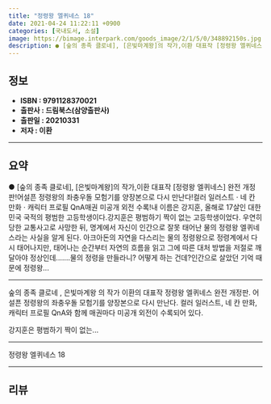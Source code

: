 ```yaml
---
title: "정령왕 엘퀴네스 18"
date: 2021-04-24 11:22:11 +0900
categories: [국내도서, 소설]
image: https://bimage.interpark.com/goods_image/2/1/5/0/348892150s.jpg
description: ● [숲의 종족 클로네], [은빛마계왕]의 작가,이환 대표작 [정령왕 엘퀴네스] 완전 개정판!어설픈 정령왕의 좌충우돌 모험기를 양장본으로 다시 만난다!컬러 일러스트 · 네 칸 만화 · 캐릭터 프로필   QnA매권 미공개 외전 수록!내 이름은 강지훈, 올해로 17살인 대한민국 국적의 평
---
```


## **정보**

- **ISBN : 9791128370021**
- **출판사 : 드림북스(삼양출판사)**
- **출판일 : 20210331**
- **저자 : 이환**

------



## **요약**

●  [숲의 종족 클로네], [은빛마계왕]의 작가,이환 대표작 [정령왕 엘퀴네스] 완전 개정판!어설픈 정령왕의 좌충우돌 모험기를 양장본으로 다시 만난다!컬러 일러스트 · 네 칸 만화 · 캐릭터 프로필   QnA매권 미공개 외전 수록!내 이름은 강지훈, 올해로 17살인 대한민국 국적의 평범한 고등학생이다.강지훈은 평범하기 짝이 없는 고등학생이었다. 우연히 당한 교통사고로 사망한 뒤, 명계에서 자신이 인간으로 잘못 태어난 물의 정령왕 엘퀴네스라는 사실을 알게 된다. 아크아돈의 자연을 다스리는 물의 정령왕으로 정령계에서 다시 태어나지만, 태어나는 순간부터 자연의 흐름을 읽고 그에 따른 대처 방법을 저절로 깨달아야 정상인데.......물의 정령을 만들라니? 어떻게 하는 건데?인간으로 살았던 기억 때문에 정령왕...

------

 숲의 종족 클로네 ,  은빛마계왕 의 작가 이환의 대표작  정령왕 엘퀴네스  완전 개정판. 어설픈 정령왕의 좌충우돌 모험기를 양장본으로 다시 만난다. 컬러 일러스트, 네 칸 만화, 캐릭터 프로필   QnA와 함께 매권마다 미공개 외전이 수록되어 있다.

강지훈은 평범하기 짝이 없는... 

------


정령왕 엘퀴네스 18 

------


## **리뷰** 

